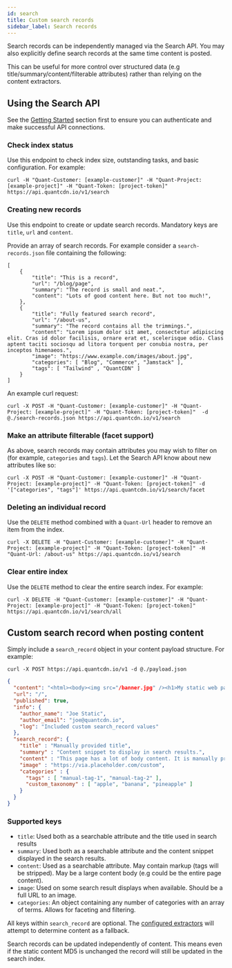 ```yaml
---
id: search
title: Custom search records
sidebar_label: Search records
---
```


Search records can be independently managed via the Search API. You may also explicitly define search records at the same time content is posted.

This can be useful for more control over structured data (e.g title/summary/content/filterable attributes) rather than relying on the content extractors.

## Using the Search API

See the [Getting Started](/docs/api/get-started) section first to ensure you can authenticate and make successful API connections.

### Check index status

Use this endpoint to check index size, outstanding tasks, and basic configuration. For example:

```
curl -H "Quant-Customer: [example-customer]" -H "Quant-Project: [example-project]" -H "Quant-Token: [project-token]" https://api.quantcdn.io/v1/search
```

### Creating new records

Use this endpoint to create or update search records. Mandatory keys are `title`, `url` and `content`.

Provide an array of search records. For example consider a `search-records.json` file containing the following:
```
[
    {
        "title": "This is a record",
        "url": "/blog/page",
        "summary": "The record is small and neat.",
        "content": "Lots of good content here. But not too much!",
    },
    {
        "title": "Fully featured search record",
        "url": "/about-us",
        "summary": "The record contains all the trimmings.",
        "content": "Lorem ipsum dolor sit amet, consectetur adipiscing elit. Cras id dolor facilisis, ornare erat et, scelerisque odio. Class aptent taciti sociosqu ad litora torquent per conubia nostra, per inceptos himenaeos.",
        "image": "https://www.example.com/images/about.jpg",
        "categories": [ "Blog", "Commerce", "Jamstack" ],
        "tags": [ "Tailwind" , "QuantCDN" ]
    }
]
```

An example curl request:
```
curl -X POST -H "Quant-Customer: [example-customer]" -H "Quant-Project: [example-project]" -H "Quant-Token: [project-token]"  -d @./search-records.json https://api.quantcdn.io/v1/search
```

### Make an attribute filterable (facet support)

As above, search records may contain attributes you may wish to filter on (for example, `categories` and `tags`). Let the Search API know about new attributes like so:

```
curl -X POST -H "Quant-Customer: [example-customer]" -H "Quant-Project: [example-project]" -H "Quant-Token: [project-token]" -d '["categories", "tags"]' https://api.quantcdn.io/v1/search/facet
```

### Deleting an individual record

Use the `DELETE` method combined with a `Quant-Url` header to remove an item from the index.

```
curl -X DELETE -H "Quant-Customer: [example-customer]" -H "Quant-Project: [example-project]" -H "Quant-Token: [project-token]" -H "Quant-Url: /about-us" https://api.quantcdn.io/v1/search
```

### Clear entire index

Use the `DELETE` method to clear the entire search index. For example:

```
curl -X DELETE -H "Quant-Customer: [example-customer]" -H "Quant-Project: [example-project]" -H "Quant-Token: [project-token]" https://api.quantcdn.io/v1/search/all
```

## Custom search record when posting content

Simply include a `search_record` object in your content payload structure. For example:

```
curl -X POST https://api.quantcdn.io/v1 -d @./payload.json
```

```json
{
  "content": "<html><body><img src="/banner.jpg" /><h1>My static web page</h1></body></html>",
  "url": "/",
  "published": true,
  "info": {
    "author_name": "Joe Static",
    "author_email": "joe@quantcdn.io",
    "log": "Included custom search_record values"
  },
  "search_record": {
    "title" : "Manually provided title",
    "summary" : "Content snippet to display in search results.",
    "content" : "This page has a lot of body content. It is manually provided via search_record.",
    "image" : "https://via.placeholder.com/custom",
    "categories" : {
      "tags" : [ "manual-tag-1", "manual-tag-2" ],
      "custom_taxonomy" : [ "apple", "banana", "pineapple" ]
    }
  }
}
```

### Supported keys
* `title`: Used both as a searchable attribute and the title used in search results
* `summary`: Used both as a searchable attribute and the content snippet displayed in the search results.
* `content`: Used as a searchable attribute. May contain markup (tags will be stripped). May be a large content body (e.g could be the entire page content).
* `image`: Used on some search result displays when available. Should be a full URL to an image.
* `categories`: An object containing any number of categories with an array of terms. Allows for faceting and filtering.

All keys within `search_record` are optional. The [configured extractors](/docs/dashboard/search#content-extractors) will attempt to determine content as a fallback.

Search records can be updated independently of content. This means even if the static content MD5 is unchanged the record will still be updated in the search index.